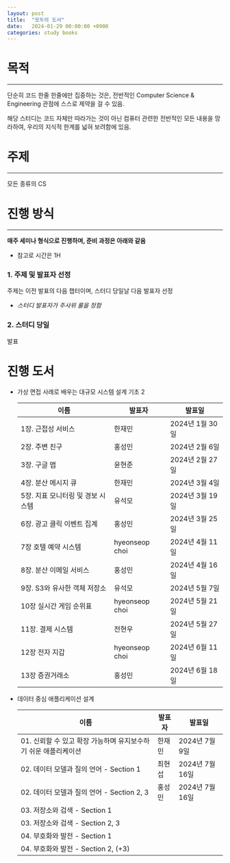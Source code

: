 ```yaml
---
layout: post
title:  "모두의 도서"
date:   2024-01-29 00:00:00 +0900
categories: study books
---
```

# 목적

---

단순히 코드 한줄 한줄에만 집중하는 것은, 전반적인 Computer Science & Engineering 관점에 스스로 제약을 걸 수 있음.

해당 스터디는 코드 자체만 따라가는 것이 아닌 컴퓨터 관련한 전반적인 모든 내용을 망라하여, 우리의 지식적 한계를 넓혀 보려함에 있음.

# 주제

---

모든 종류의 CS

# 진행 방식

---

**매주 세미나 형식으로 진행하며, 준비 과정은 아래와 같음**

- 참고로 시간은 1H

### 1. 주제 및 발표자 선정

주제는 이전 발표의 다음 챕터이며, 스터디 당일날 다음 발표자 선정

- *스터디 발표자가 주사위 룰을 정함*

### 2. 스터디 당일

발표

# 진행 도서

- 가상 면접 사례로 배우는 대규모 시스템 설계 기초 2
    
    이름 | 발표자 | 발표일
    -- | -- | --
    1장. 근접성 서비스 | 한재민 | 2024년 1월 30일
    2장. 주변 친구 | 홍성민 | 2024년 2월 6일
    3장. 구글 맵 | 윤현준 | 2024년 2월 27일
    4장. 분산 메시지 큐 | 한재민 | 2024년 3월 4일
    5장. 지표 모니터링 및 경보 시스템 | 유석모 ­ | 2024년 3월 19일
    6장.  광고 클릭 이벤트 집계 | 홍성민 | 2024년 3월 25일
    7장 호텔 예약 시스템 | hyeonseop choi | 2024년 4월 11일
    8장. 분산 이메일 서비스 | 홍성민 | 2024년 4월 16일
    9장. S3와 유사한 객체 저장소 | 유석모 ­ | 2024년 5월 7일
    10장 실시간 게임 순위표 | hyeonseop choi | 2024년 5월 21일
    11장. 결제 시스템 | 전현우 | 2024년 5월 27일
    12장 전자 지갑 | hyeonseop choi | 2024년 6월 11일
    13장 증권거래소 | 홍성민 | 2024년 6월 18일
- 데이터 중심 애플리케이션 설계
    
    이름 | 발표자 | 발표일
    -- | -- | --
    01. 신뢰할 수 있고 확장 가능하며 유지보수하기 쉬운 애플리케이션 | 한재민 | 2024년 7월 9일
    02. 데이터 모델과 질의 언어 - Section 1 | 최현섭 | 2024년 7월 16일
    02.  데이터 모델과 질의 언어 - Section 2, 3 | 홍성민 | 2024년 7월 16일
    03. 저장소와 검색 - Section 1 |  | 
    03. 저장소와 검색 - Section 2, 3 |  | 
    04. 부호화와 발전 - Section 1 |  | 
    04. 부호화와 발전 - Section 2, (+3) |  | 